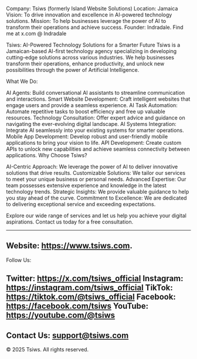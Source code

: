 Company: Tsiws (formerly Island Website Solutions)
Location: Jamaica
Vision: To drive innovation and excellence in AI-powered technology solutions.
Mission: To help businesses leverage the power of AI to transform their operations and achieve success.
Founder: Indradale. Find me at x.com @ Indradale

Tsiws: AI-Powered Technology Solutions for a Smarter Future
Tsiws is a Jamaican-based AI-first technology agency specializing in developing cutting-edge solutions across various industries. We help businesses transform their operations, enhance productivity, and unlock new possibilities through the power of Artificial Intelligence.

What We Do:

AI Agents: Build conversational AI assistants to streamline communication and interactions.
Smart Website Development: Craft intelligent websites that engage users and provide a seamless experience.
AI Task Automation: Automate repetitive tasks to boost efficiency and free up valuable resources.
Technology Consultation: Offer expert advice and guidance on navigating the ever-evolving digital landscape.
AI Systems Integration: Integrate AI seamlessly into your existing systems for smarter operations.
Mobile App Development: Develop robust and user-friendly mobile applications to bring your vision to life.
API Development: Create custom APIs to unlock new capabilities and achieve seamless connectivity between applications.
Why Choose Tsiws?

AI-Centric Approach: We leverage the power of AI to deliver innovative solutions that drive results.
Customizable Solutions: We tailor our services to meet your unique business or personal needs.
Advanced Expertise: Our team possesses extensive experience and knowledge in the latest technology trends.
Strategic Insights: We provide valuable guidance to help you stay ahead of the curve.
Commitment to Excellence: We are dedicated to delivering exceptional service and exceeding expectations.

Explore our wide range of services and let us help you achieve your digital aspirations. Contact us today for a free consultation.

------------
Website: https://www.tsiws.com.
------------
Follow Us:

Twitter: https://x.com/tsiws_official
Instagram: https://instagram.com/tsiws_official
TikTok: https://tiktok.com/@tsiws_official
Facebook: https://facebook.com/tsiws
YouTube: https://youtube.com/@tsiws
------------
Contact Us:
support@tsiws.com
------------
© 2025 Tsiws. All rights reserved.
